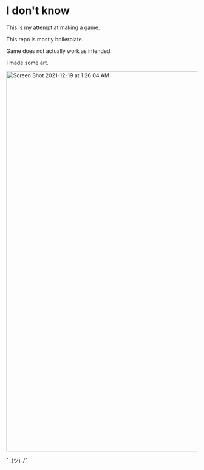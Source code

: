 # I don't know

This is my attempt at making a game.

This repo is mostly boilerplate.

Game does not actually work as intended.

I made some art.

<img width="1000" alt="Screen Shot 2021-12-19 at 1 26 04 AM" src="https://user-images.githubusercontent.com/72365100/146671793-9cb2e459-2109-4890-8272-977567517934.png">

¯\_(ツ)_/¯
